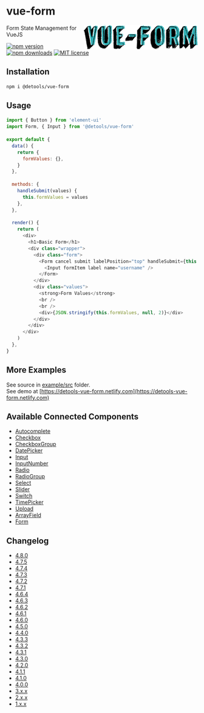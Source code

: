 # vue-form

<img align="right" src="twitter_header_photo_1.png" />

Form State Management for VueJS

[![npm version](http://img.shields.io/npm/v/@detools/vue-form.svg?style=flat)](https://npmjs.org/package/@detools/vue-form 'View this project on npm')
[![npm downloads](https://img.shields.io/npm/dm/@detools/vue-form.svg)](https://npmjs.org/package/@detools/vue-form 'View this project on npm')
[![MIT license](http://img.shields.io/badge/license-MIT-brightgreen.svg)](http://opensource.org/licenses/MIT)

## Installation

```bash
npm i @detools/vue-form
```

## Usage

```js
import { Button } from 'element-ui'
import Form, { Input } from '@detools/vue-form'

export default {
  data() {
    return {
      formValues: {},
    }
  },

  methods: {
    handleSubmit(values) {
      this.formValues = values
    },
  },

  render() {
    return (
      <div>
        <h1>Basic Form</h1>
        <div class="wrapper">
          <div class="form">
            <Form cancel submit labelPosition="top" handleSubmit={this.handleSubmit}>
              <Input formItem label name="username" />
            </Form>
          </div>
          <div class="values">
            <strong>Form Values</strong>
            <br />
            <br />
            <div>{JSON.stringify(this.formValues, null, 2)}</div>
          </div>
        </div>
      </div>
    )
  },
}
```

## More Examples

See source in [example/src](/example/src) folder.  
See demo at [https://detools-vue-form.netlify.com](https://detools-vue-form.netlify.com)

## Available Connected Components

- [Autocomplete](/VueForm/components/ConnectedAutocomplete.js)
- [Checkbox](/VueForm/components/ConnectedCheckbox.js)
- [CheckboxGroup](/VueForm/components/ConnectedCheckboxGroup.js)
- [DatePicker](/VueForm/components/ConnectedDatePicker.js)
- [Input](/VueForm/components/ConnectedInput.js)
- [InputNumber](/VueForm/components/ConnectedInputNumber.js)
- [Radio](/VueForm/components/ConnectedRadio.js)
- [RadioGroup](/VueForm/components/ConnectedRadioGroup.js)
- [Select](/VueForm/components/ConnectedSelect.js)
- [Slider](/VueForm/components/ConnectedSlider.js)
- [Switch](/VueForm/components/ConnectedSwitch.js)
- [TimePicker](/VueForm/components/ConnectedTimePicker.js)
- [Upload](/VueForm/components/ConnectedUpload.js)
- [ArrayField](/VueForm/components/ConnectedArrayField.js)
- [Form](/VueForm/components/Form/Form.vue)

## Changelog

- [4.8.0](/CHANGELOG.md#480)
- [4.7.5](/CHANGELOG.md#475)
- [4.7.4](/CHANGELOG.md#474)
- [4.7.3](/CHANGELOG.md#473)
- [4.7.2](/CHANGELOG.md#472)
- [4.7.1](/CHANGELOG.md#471)
- [4.6.4](/CHANGELOG.md#464)
- [4.6.3](/CHANGELOG.md#463)
- [4.6.2](/CHANGELOG.md#462)
- [4.6.1](/CHANGELOG.md#461)
- [4.6.0](/CHANGELOG.md#460)
- [4.5.0](/CHANGELOG.md#450)
- [4.4.0](/CHANGELOG.md#440)
- [4.3.3](/CHANGELOG.md#433)
- [4.3.2](/CHANGELOG.md#432)
- [4.3.1](/CHANGELOG.md#431)
- [4.3.0](/CHANGELOG.md#430)
- [4.2.0](/CHANGELOG.md#420)
- [4.1.1](/CHANGELOG.md#411)
- [4.1.0](/CHANGELOG.md#410)
- [4.0.0](/CHANGELOG.md#400)
- [3.x.x](/CHANGELOG.md#3619)
- [2.x.x](/CHANGELOG.md#278)
- [1.x.x](/CHANGELOG.md#150)
